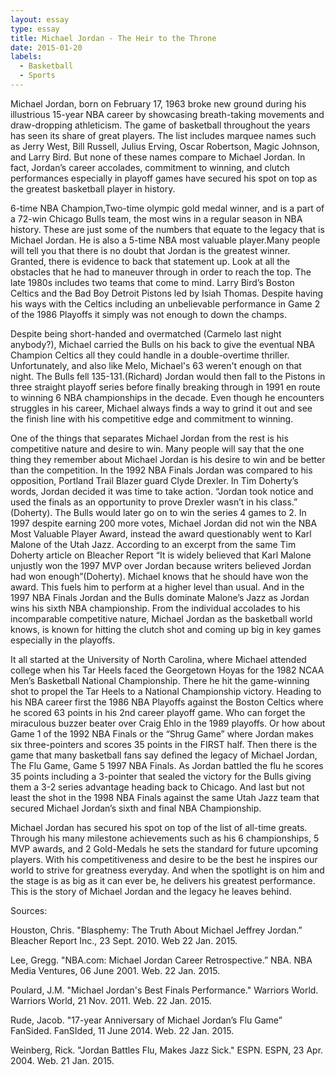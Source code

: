```yaml
---
layout: essay
type: essay
title: Michael Jordan - The Heir to the Throne 
date: 2015-01-20
labels:
  - Basketball 
  - Sports
---
```

Michael Jordan, born on February 17, 1963 broke new ground during his illustrious 15-year NBA career by showcasing breath-taking movements and draw-dropping athleticism. The game of basketball throughout the years has seen its share of great players. The list includes marquee names such as Jerry West, Bill Russell, Julius Erving, Oscar Robertson, Magic Johnson, and Larry Bird. But none of these names compare to Michael Jordan. In fact, Jordan’s career accolades, commitment to winning, and clutch performances especially in playoff games have secured his spot on top as the greatest basketball player in history. 
	

6-time NBA Champion,Two-time olympic gold medal winner, and is a part of a 72-win Chicago Bulls team, the most wins in a regular season in NBA history. These are just some of the numbers that equate to the legacy that is Michael Jordan. He is also a 5-time NBA most valuable player.Many people will tell you that there is no doubt that Jordan is the greatest winner. Granted, there is evidence to back that statement up. Look at all the obstacles that he had to maneuver through in order to reach the top. The late 1980s includes two teams that come to mind. Larry Bird’s Boston Celtics and the Bad Boy Detroit Pistons led by Isiah Thomas. Despite having his ways with the Celtics including an unbelievable performance in Game 2 of the 1986 Playoffs it simply was not enough to down the champs.
	
Despite being short-handed and overmatched (Carmelo last night anybody?), Michael carried the Bulls on his back to give the eventual NBA Champion Celtics all they could handle in a double-overtime thriller. Unfortunately, and also like Melo, Michael's 63 weren't enough on that night. The Bulls fell 135-131.(Richard)
Jordan would then fall to the Pistons in three straight playoff series before finally breaking through in 1991 en route to winning 6 NBA championships in the decade. Even though he encounters struggles in his career, Michael always finds a way to grind it out and see the finish line with his competitive edge and commitment to winning. 

One of the things that separates Michael Jordan from the rest is his competitive nature and desire to win. Many people will say that the one thing they remember about Michael Jordan is his desire to win and be better than the competition.  In the 1992 NBA Finals Jordan was compared to his opposition, Portland Trail Blazer guard Clyde Drexler. In Tim Doherty’s words, Jordan decided it was time to take action. “Jordan took notice and used the finals as an opportunity to prove Drexler wasn’t in his class.” (Doherty). The Bulls would later go on to win the series 4 games to 2. In 1997 despite earning 200 more votes, Michael Jordan did not win the NBA Most Valuable Player Award, instead the award questionably went to Karl Malone of the Utah Jazz. According to an excerpt from the same Tim Doherty article on Bleacher Report “It is widely believed that Karl Malone unjustly won the 1997 MVP over Jordan because writers believed Jordan had won enough”(Doherty). Michael knows that he should have won the award. This fuels him to perform at a higher level than usual. And in the 1997 NBA Finals Jordan and the Bulls dominate Malone’s Jazz as Jordan wins his sixth NBA championship. From the individual accolades to his incomparable competitive nature, Michael Jordan as the basketball world knows, is known for hitting the clutch shot and coming up big in key games especially in the playoffs. 

It all started at the University of North Carolina, where Michael attended college when his Tar Heels faced the Georgetown Hoyas for the 1982 NCAA Men’s Basketball National Championship. There he hit the game-winning shot to propel the Tar Heels to a National Championship victory. Heading to his NBA career first the 1986 NBA Playoffs against the Boston Celtics where he scored 63 points in his 2nd career playoff game. Who can forget the miraculous buzzer beater over Craig Ehlo in the 1989 playoffs. Or how about Game 1 of the 1992 NBA Finals or the “Shrug Game” where Jordan makes six three-pointers and scores 35 points in the FIRST half. Then there is the game that many basketball fans say defined the legacy of Michael Jordan, The Flu Game, Game 5 1997 NBA Finals. As Jordan battled the flu he scores 35 points including a 3-pointer that sealed the victory for the Bulls giving them a 3-2 series advantage heading back to Chicago. And last but not least the shot in the 1998 NBA Finals against the same Utah Jazz team that secured Michael Jordan’s sixth and final NBA Championship. 

Michael Jordan has secured his spot on top of the list of all-time greats. Through his many milestone achievements such as his 6 championships, 5 MVP awards, and 2 Gold-Medals he sets the standard for future upcoming players. With his competitiveness and desire to be the best he inspires our world to strive for greatness everyday. And when the spotlight is on him and the stage is as big as it can ever be, he delivers his greatest performance. This is the story of Michael Jordan and the legacy he leaves behind. 

Sources:

Houston, Chris. "Blasphemy: The Truth About Michael Jeffrey
Jordan.” Bleacher Report Inc., 23 Sept. 2010. Web 22     Jan. 2015.

Lee, Gregg. "NBA.com: Michael Jordan Career Retrospective.”
NBA. NBA Media Ventures, 06 June 2001. Web. 22 Jan. 2015.

Poulard, J.M. "Michael Jordan's Best Finals Performance." 
Warriors World. Warriors World, 21 Nov. 2011. Web. 22 Jan. 2015.

Rude, Jacob. "17-year Anniversary of Michael Jordan’s Flu Game”
FanSided. FanSIded, 11 June 2014. Web. 22 Jan. 2015.  
  	
Weinberg, Rick. "Jordan Battles Flu, Makes Jazz Sick." 
ESPN. ESPN, 23 Apr. 2004. Web. 21 Jan. 2015.
